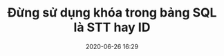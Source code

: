 ---
layout: post
title: Đừng sử dụng khóa trong bảng SQL là STT hay ID
summary: 
date: 2020-06-26 16:29
categories: SQL Database
---